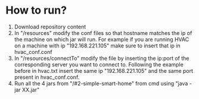 # How to run?
1. Download repository content
2. In "/resources" modify the conf files so that hostname matches the ip of the machine on which jar will run. For example if you are running HVAC on a machine with ip "192.168.221.105" make sure to insert that ip in hvac_conf.conf
3. In "/resources/connectTo" modify the file by inserting the ip:port of the corresponding server you want to connect to. Following the example before in hvac.txt insert the same ip "192.168.221.105" and the same port present in hvac_conf.conf.
4. Run all the 4 jars from "/#2-simple-smart-home" from cmd using "java -jar XX.jar"